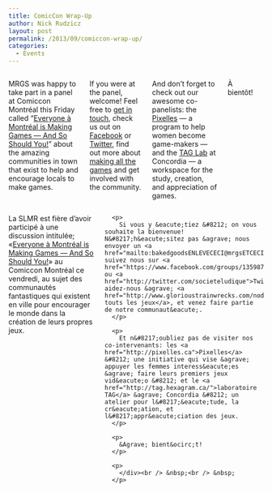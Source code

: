 ```yaml
---
title: ComicCon Wrap-Up
author: Nick Rudzicz
layout: post
permalink: /2013/09/comiccon-wrap-up/
categories:
  - Events
---
```

<div class="large-6 columns ">
  <p>
    MRGS was happy to take part in a panel at Comiccon Montr&eacute;al this Friday called &#8220;<a href="http://guidebook.com/guide/12466/event/6122903/">Everyone &agrave; Montr&eacute;al is Making Games &#8212; And So Should You!</a>&#8221; about the amazing communities in town that exist to help and encourage locals to make games.
  </p>
  
  <p>
    If you were at the panel, welcome! Feel free to <a href="mailto:bakedgoodsDELETETHISPART@mrgsANDTHISPARTTOO.ca">get in touch</a>, check us out on <a href="https://www.facebook.com/groups/135987799795381/">Facebook</a> or <a href="http://twitter.com/societeludique">Twitter</a>, find out more about <a href="http://www.glorioustrainwrecks.com/node/165">making all the games</a> and get involved with the community.
  </p>
  
  <p>
    And don&#8217;t forget to check out our awesome co-panelists: the <a href="http://pixelles.ca">Pixelles</a> &#8212; a program to help women become game-makers &#8212; and the <a href="http://tag.hexagram.ca/">TAG Lab</a> at Concordia &#8212; a workspace for the study, creation, and appreciation of games.
  </p>
  
  <p>
    &Agrave; bient&ocirc;t!
  </p>
  
  <p>
    </div><div class="large-6 columns ">
      <p>
        La SLMR est fi&egrave;re d&#8217;avoir particip&eacute; &agrave; une discussion intitul&eacutee; &laquo;<a href="http://guidebook.com/guide/12466/event/6122903/">Everyone &agrave; Montr&eacute;al is Making Games &#8212; And So Should You!</a>&raquo; au Comiccon Montr&eacute;al ce vendredi, au sujet des communaut&eacute;s fantastiques qui existent en ville pour encourager le monde dans la cr&eacute;ation de leurs propres jeux.
      </p>
      
      <p>
        Si vous y &eacute;tiez &#8212; on vous souhaite la bienvenue! N&#8217;h&eacute;sitez pas &agrave; nous envoyer un <a href="mailto:bakedgoodsENLEVECECI@mrgsETCECIAUSSI.ca">courriel</a>, suivez nous sur <a href="https://www.facebook.com/groups/135987799795381/">Facebook</a> ou <a href="http://twitter.com/societeludique">Twitter</a>, aidez-nous &agrave; <a href="http://www.glorioustrainwrecks.com/node/165">cr&eacute;er touts les jeux</a>, et venez faire partie de notre communaut&eacute;.
      </p>
      
      <p>
        Et n&#8217;oubliez pas de visiter nos co-intervenants: les <a href="http://pixelles.ca">Pixelles</a> &#8212; une initiative qui vise &agrave; appuyer les femmes interess&eacute;es &agrave; faire leurs premiers jeux vid&eacute;o &#8212; et le <a href="http://tag.hexagram.ca/">laboratoire TAG</a> &agrave; Concordia &#8212; un atelier pour l&#8217;&eacute;tude, la cr&eacute;ation, et l&#8217;appr&eacute;ciation des jeux.
      </p>
      
      <p>
        &Agrave; bient&ocirc;t!
      </p>
      
      <p>
        </div><br /> &nbsp;<br /> &nbsp;
      </p>